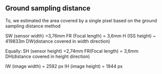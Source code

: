 ## Ground sampling distance

To, we estimated the area covered by a single pixel based on the ground sampling distance method 

SW (sensor width) =3,76mm
FR (Focal length) = 3,6mm
H (ISS height) ~ 419833m
DW(distance covered in width direction)

Equally:
SH (sensor height) =2,74mm
FR(Focal length) = 3,6mm
DH(distance covered in height direction)

IW (image width) = 2592 px
IH (image height) = 1944 px
